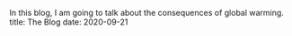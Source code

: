 In this blog, I am going to talk about the consequences of global warming.
title: The Blog
date: 2020-09-21
